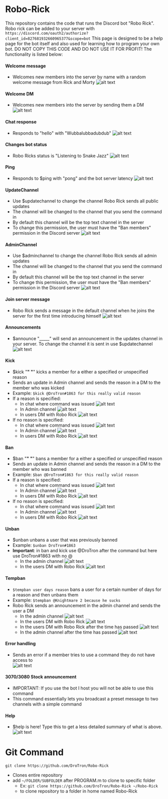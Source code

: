 # Robo-Rick
This repository contains the code that runs the Discord bot "Robo Rick". Robo rick can be added to your server with `https://discord.com/oauth2/authorize?client_id=827681932660965377&scope=bot`
This page is designed to be a help page for the bot itself and also used for learning how to program your own bot. DO NOT COPY THIS CODE AND DO NOT USE IT FOR PROFIT!
The functionality is listed below:

#### Welcome message
   * Welcomes new members into the server by name with a random welcome message from Rick and Morty
![alt text](https://raw.githubusercontent.com/DroTron/Robo-Rick/main/Screenshots/welcomemessages.PNG)
#### Welcome DM
   * Welcomes new members into the server by sending them a DM
![alt text](https://raw.githubusercontent.com/DroTron/Robo-Rick/main/Screenshots/welcomedm.PNG)
#### Chat response
   * Responds to "hello" with "Wubbalubbadubdub"
![alt text](https://raw.githubusercontent.com/DroTron/Robo-Rick/main/Screenshots/hello.PNG)
#### Changes bot status
   * Robo Ricks status is "Listening to Snake Jazz"
![alt text](https://raw.githubusercontent.com/DroTron/Robo-Rick/main/Screenshots/status.PNG)
#### Ping
   * Responds to $ping with "pong" and the bot server latency
![alt text](https://raw.githubusercontent.com/DroTron/Robo-Rick/main/Screenshots/ping.PNG)
#### UpdateChannel
   * Use $updatechannel to change the channel Robo Rick sends all public updates
   * The channel will be changed to the channel that you send the command in
   * By default this channel will be the top text channel in the server
   * To change this permission, the user must have the "Ban members" permission in the Discord server
![alt text](https://raw.githubusercontent.com/DroTron/Robo-Rick/main/Screenshots/updatechannel.PNG)
#### AdminChannel
   * Use $adminchannel to change the channel Robo Rick sends all admin updates
   * The channel will be changed to the channel that you send the command in
   * By default this channel will be the top text channel in the server
   * To change this permission, the user must have the "Ban members" permission in the Discord server
![alt text](https://raw.githubusercontent.com/DroTron/Robo-Rick/main/Screenshots/adminchannel.PNG)
#### Join server message
   * Robo Rick sends a message in the default channel when he joins the server for the first time introducing himself
![alt text](https://raw.githubusercontent.com/DroTron/Robo-Rick/main/Screenshots/joinmessage.PNG)
#### Announcements
   * $announce "_____" will send an announcement in the updates channel in your server. To change the channel it is sent in use $updatechannel
![alt text](https://raw.githubusercontent.com/DroTron/Robo-Rick/main/Screenshots/announce.PNG)
#### Kick
   * $kick "__" "__" kicks a member for a either a specified or unspecified reason
   * Sends an update in Admin channel and sends the reason in a DM to the member who was kicked
   * Example: `$kick @DroTron#1863 for this really valid reason` 
   * If a reason is specified:
      * In chat where command was issued
![alt text](https://raw.githubusercontent.com/DroTron/Robo-Rick/main/Screenshots/kick1.PNG)
      * In Admin channel
![alt text](https://raw.githubusercontent.com/DroTron/Robo-Rick/main/Screenshots/kick2.PNG)
      * In users DM with Robo Rick
![alt text](https://raw.githubusercontent.com/DroTron/Robo-Rick/main/Screenshots/kick3.png)
   * If no reason is specified:
      * In chat where command was issued
![alt text](https://raw.githubusercontent.com/DroTron/Robo-Rick/main/Screenshots/kickNR1.PNG)
      * In Admin channel
![alt text](https://raw.githubusercontent.com/DroTron/Robo-Rick/main/Screenshots/kickNR2.PNG)
      * In users DM with Robo Rick
![alt text](https://raw.githubusercontent.com/DroTron/Robo-Rick/main/Screenshots/kickNR3.png) 
#### Ban
   * $ban "__" "__" bans a member for a either a specified or unspecified reason
   * Sends an update in Admin channel and sends the reason in a DM to the member who was banned
   * Example: `$ban @DroTron#1863 for this really valid reason` 
   * If a reason is specified:
      * In chat where command was issued
![alt text](https://raw.githubusercontent.com/DroTron/Robo-Rick/main/Screenshots/ban1.PNG)
      * In Admin channel
![alt text](https://raw.githubusercontent.com/DroTron/Robo-Rick/main/Screenshots/ban2.PNG)
      * In users DM with Robo Rick
![alt text](https://raw.githubusercontent.com/DroTron/Robo-Rick/main/Screenshots/ban3.png)
   * If no reason is specified:  
      * In chat where command was issued
![alt text](https://raw.githubusercontent.com/DroTron/Robo-Rick/main/Screenshots/banNR1.PNG)
      * In Admin channel
![alt text](https://raw.githubusercontent.com/DroTron/Robo-Rick/main/Screenshots/banNR2.PNG)
      * In users DM with Robo Rick
![alt text](https://raw.githubusercontent.com/DroTron/Robo-Rick/main/Screenshots/banNR3.png)
#### Unban
   * $unban unbans a user that was previously banned
   * Example: `$unban DroTron#1863` 
   * **Important**: in ban and kick use @DroTron after the command but here use DroTron#1863 with no @
      * In the admin channel
![alt text](https://raw.githubusercontent.com/DroTron/Robo-Rick/main/Screenshots/unban1.PNG)
      * In the users DM with Robo Rick
![alt text](https://raw.githubusercontent.com/DroTron/Robo-Rick/main/Screenshots/unban2.PNG)
#### Tempban
   * `$tempban user days reason` bans a user for a certain number of days for a reason and then unbans them
   * Example: `$tempban @Knightmare 2 because he sucks` 
   * Robo Rick sends an announcement in the admin channel and sends the user a DM
      * In the admin channel
![alt text](https://raw.githubusercontent.com/DroTron/Robo-Rick/main/Screenshots/tempban1.PNG)
      * In the users DM with Robo Rick
![alt text](https://raw.githubusercontent.com/DroTron/Robo-Rick/main/Screenshots/tempban2.PNG)
      * In the users DM with Robo Rick after the time has passed
![alt text](https://raw.githubusercontent.com/DroTron/Robo-Rick/main/Screenshots/tempban3.PNG)
      * In the admin channel after the time has passed
![alt text](https://raw.githubusercontent.com/DroTron/Robo-Rick/main/Screenshots/tempban4.PNG)
#### Error handling
   * Sends an error if a member tries to use a command they do not have access to  
![alt text](https://raw.githubusercontent.com/DroTron/Robo-Rick/main/Screenshots/errorhandling.png)   
#### 3070/3080 Stock announcement
   * IMPORTANT: If you use the bot I host you will not be able to use this command
   * This command essentially lets you broadcast a preset message to two channels with a simple command
#### Help
   * $help is here! Type this to get a less detailed summary of what is above.   
![alt text](https://raw.githubusercontent.com/DroTron/Robo-Rick/main/Screenshots/help.PNG)

# Git Command
`git clone https://github.com/DroTron/Robo-Rick`
*  Clones entire repository
*  add `~/FOLDER/SUBFOLDER` after PROGRAM.m to clone to specific folder
   * Ex: `git clone https://github.com/DroTron/Robo-Rick ~/Robo-Rick`
   * to clone repository to a folder in home named Robo-Rick
